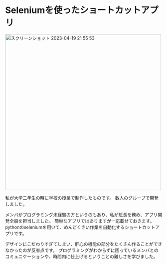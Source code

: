 # Seleniumを使ったショートカットアプリ


<img width="500px" alt="スクリーンショット 2023-04-19 21 55 53" src="https://user-images.githubusercontent.com/77283970/233081619-d9aad2d6-44fa-4f15-bf0e-7f544d3a00e8.png">

私が大学二年生の時に学校の授業で制作したものです。
数人のグループで開発しました。

メンバがプログラミング未経験の方というのもあり、私が班長を務め、アプリ開発全般を担当しました。
簡単なアプリではありますが一応載せておきます。
pythonのseleniumを用いて、めんどくさい作業を自動化するショートカットアプリです。

デザインにこだわりすぎてしまい、肝心の機能の部分をたくさん作ることができなかったのが反省点です。
プログラミングがわからずに困っているメンバとのコミュニケーションや、時間内に仕上げるということの難しさを学びました。
